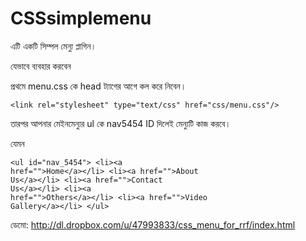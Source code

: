 CSSsimplemenu
=============


এটি একটি সিম্পল মেন্যু প্লাগিন। 

যেভাবে ব্যবহার করবেন

প্রথমে menu.css কে head ট্যাগের আগে কল করে নিবেন। 

<pre><code>&lt;link rel="stylesheet" type="text/css" href="css/menu.css"/&gt;</code></pre>


তারপর আপনার মেইনমেন্যুর ul কে nav5454 ID দিলেই মেন্যুটি কাজ করবে। 


যেমন

<code><pre>&lt;ul id="nav_5454"&gt;
&lt;li&gt;&lt;a href=""&gt;Home&lt;/a&gt;&lt;/li&gt;
&lt;li&gt;&lt;a href=""&gt;About Us&lt;/a&gt;&lt;/li&gt;
&lt;li&gt;&lt;a href=""&gt;Contact Us&lt;/a&gt;&lt;/li&gt;
&lt;li&gt;&lt;a href=""&gt;Others&lt;/a&gt;&lt;/li&gt;
&lt;li&gt;&lt;a href=""&gt;Video Gallery&lt;/a&gt;&lt;/li&gt;
&lt;/ul&gt;</code></pre>


ডেমো: http://dl.dropbox.com/u/47993833/css_menu_for_rrf/index.html
